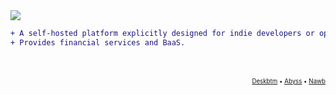 <img src="https://user-images.githubusercontent.com/45007226/245068424-e84cd3f6-81b3-4905-a850-18b59479ba79.svg" />

```diff
+ A self-hosted platform explicitly designed for indie developers or open-source developers.
+ Provides financial services and BaaS.
```
</br>
</br>
<sub><sup>
<div align="end"><a href="https://github.com/deskbtm">Deskbtm</a> • <a href="https://github.com/deskbtm-abyss/abyss">Abyss</a>  • <a href="https://github.com/NawbExplorer/Nawb">Nawb</a></div>
</sup></sub>
